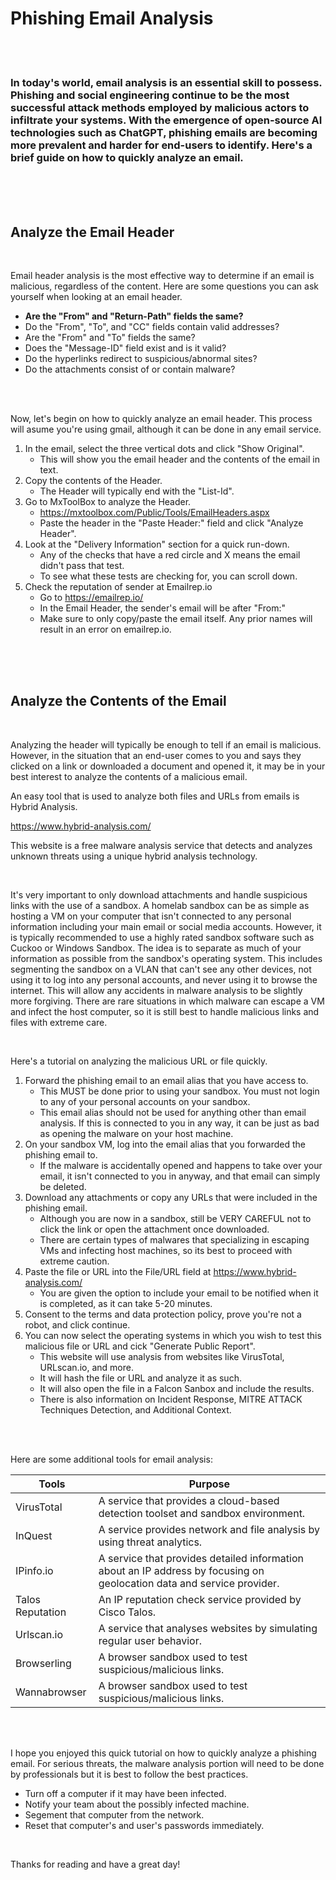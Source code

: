 # **Phishing Email Analysis**

<br>

<br>

### In today's world, email analysis is an essential skill to possess. Phishing and social engineering continue to be the most successful attack methods employed by malicious actors to infiltrate your systems. With the emergence of open-source AI technologies such as ChatGPT, phishing emails are becoming more prevalent and harder for end-users to identify. Here's a brief guide on how to quickly analyze an email.

<br>

<br>

<br>

## **Analyze the Email Header**

<br>

Email header analysis is the most effective way to determine if an email is malicious, regardless of the content. Here are some questions you can ask yourself when looking at an email header.

* **Are the "From" and "Return-Path" fields the same?**
* Do the "From", "To", and "CC" fields contain valid addresses?
* Are the "From" and "To" fields the same?
* Does the "Message-ID" field exist and is it valid?
* Do the hyperlinks redirect to suspicious/abnormal sites?
* Do the attachments consist of or contain malware?

<br>

<br>


Now, let's begin on how to quickly analyze an email header. This process will asume you're using gmail, although it can be done in any email service.

1. In the email, select the three vertical dots and click "Show Original".
    * This will show you the email header and the contents of the email in text.
2. Copy the contents of the Header.
    * The Header will typically end with the "List-Id". 
3. Go to MxToolBox to analyze the Header.
    * https://mxtoolbox.com/Public/Tools/EmailHeaders.aspx
    *  Paste the header in the "Paste Header:" field and click "Analyze Header".
4. Look at the "Delivery Information" section for a quick run-down.
    * Any of the checks that have a red circle and X means the email didn't pass that test.
    * To see what these tests are checking for, you can scroll down.
5. Check the reputation of sender at Emailrep.io
    * Go to https://emailrep.io/
    * In the Email Header, the sender's email will be after "From:"
    * Make sure to only copy/paste the email itself. Any prior names will result in an error on emailrep.io.

<br>

<br>

<br>


## **Analyze the Contents of the Email**

<br>

Analyzing the header will typically be enough to tell if an email is malicious. However, in the situation that an end-user comes to you and says they clicked on a link or downloaded a document and opened it, it may be in your best interest to analyze the contents of a malicious email. 

An easy tool that is used to analyze both files and URLs from emails is Hybrid Analysis. 

https://www.hybrid-analysis.com/

This website is a free malware analysis service that detects and analyzes unknown threats using a unique hybrid analysis technology. 

<br>

It's very important to only download attachments and handle suspicious links with the use of a sandbox. A homelab sandbox can be as simple as hosting a VM on your computer that isn't connected to any personal information including your main email or social media accounts. However, it is typically recommended to use a highly rated sandbox software such as Cuckoo or Windows Sandbox. The idea is to separate as much of your information as possible from the sandbox's operating system. This includes segmenting the sandbox on a VLAN that can't see any other devices, not using it to log into any personal accounts, and never using it to browse the internet. This will allow any accidents in malware analysis to be slightly more forgiving. There are rare situations in which malware can escape a VM and infect the host computer, so it is still best to handle malicious links and files with extreme care.

<br>

Here's a tutorial on analyzing the malicious URL or file quickly.

1. Forward the phishing email to an email alias that you have access to.
    * This MUST be done prior to using your sandbox. You must not login to any of your personal accounts on your sandbox.
    * This email alias should not be used for anything other than email analysis. If this is connected to you in any way, it can be just as bad as opening the malware on your host machine.
2. On your sandbox VM, log into the email alias that you forwarded the phishing email to.
    * If the malware is accidentally opened and happens to take over your email, it isn't connected to you in anyway, and that email can simply be deleted.
3. Download any attachments or copy any URLs that were included in the phishing email. 
    * Although you are now in a sandbox, still be VERY CAREFUL not to click the link or open the attachment once downloaded.
    * There are certain types of malwares that specializing in escaping VMs and infecting host machines, so its best to proceed with extreme caution.
4. Paste the file or URL into the File/URL field at https://www.hybrid-analysis.com/
    * You are given the option to include your email to be notified when it is completed, as it can take 5-20 minutes.
5. Consent to the terms and data protection policy, prove you're not a robot, and click continue.
6. You can now select the operating systems in which you wish to test this malicious file or URL and cick "Generate Public Report".
    * This website will use analysis from websites like VirusTotal, URLscan.io, and more.
    * It will hash the file or URL and analyze it as such.
    * It will also open the file in a Falcon Sanbox and include the results.
    * There is also information on Incident Response, MITRE ATTACK Techniques Detection, and Additional Context.


<br>

<br>

Here are some additional tools for email analysis:

| Tools | Purpose |
| --- | --- |
| VirusTotal   | A service that provides a cloud-based detection toolset and sandbox environment.|
| InQuest      | A service provides network and file analysis by using threat analytics.|
| IPinfo.io    | A service that provides detailed information about an IP address by focusing on geolocation data and service provider.|
| Talos Reputation | An IP reputation check service provided by Cisco Talos.|
| Urlscan.io   | A service that analyses websites by simulating regular user behavior.|
| Browserling  | A browser sandbox used to test suspicious/malicious links.|
| Wannabrowser | A browser sandbox used to test suspicious/malicious links.|


<br>

<br>

I hope you enjoyed this quick tutorial on how to quickly analyze a phishing email. For serious threats, the malware analysis portion will need to be done by professionals but it is best to follow the best practices.
* Turn off a computer if it may have been infected.
* Notify your team about the possibly infected machine.
* Segement that computer from the network.
* Reset that computer's and user's passwords immediately.

<br>

Thanks for reading and have a great day!

